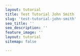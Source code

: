 ```yaml
---
layout: tutorial
title: Test Tutorial John Smith
slug: 'test-tutorial-john-smith'
seo_title: ''
seo_description: ''
feature_image: ''
layout: tutorial
sitemap: false

---
```

